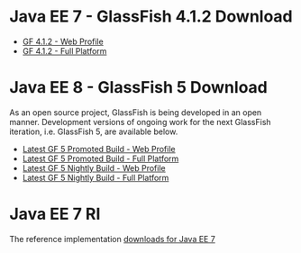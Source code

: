 # Java EE 7 - GlassFish 4.1.2 Download

* [GF 4.1.2 - Web Profile](http://download.java.net/glassfish/4.1.2/release/glassfish-4.1.2-web.zip)
* [GF 4.1.2 - Full Platform](http://download.java.net/glassfish/4.1.2/release/glassfish-4.1.2.zip)

# Java EE 8 - GlassFish 5 Download

As an open source project, GlassFish is being developed in an open manner. Development versions of ongoing work for the next GlassFish iteration, i.e. GlassFish 5, are available below.

* [Latest GF 5 Promoted Build - Web Profile](http://download.oracle.com/glassfish/5.0/promoted/latest-web.zip)
* [Latest GF 5 Promoted Build - Full Platform](http://download.oracle.com/glassfish/5.0/promoted/latest-glassfish.zip)
* [Latest GF 5 Nightly Build - Web Profile](http://download.oracle.com/glassfish/5.0/nightly/latest-web.zip)
* [Latest GF 5 Nightly Build - Full Platform](http://download.oracle.com/glassfish/5.0/nightly/latest-glassfish.zip)

# Java EE 7 RI

The reference implementation [downloads for Java EE 7](downloads/ri/index.html)
